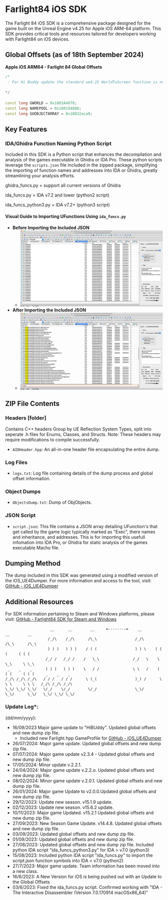 # Farlight84 iOS SDK

The Farlight 84 iOS SDK is a comprehensive package designed for the game built on the Unreal Engine v4.25 for Apple iOS ARM-64 platform. 
This SDK provides critical tools and resources tailored for developers working with Farlight84 on iOS devices.

## Global Offsets (as of 18th September 2024)
**Apple iOS ARM64 - Farlight 84 Global Offsets**

```cpp
/* 
 - For Hi Buddy update the standard ue4.25 WorldToScreen function is not working */

*/

const long GWORLD = 0x1083A4078;
const long NAMEPOOL = 0x108194880;
const long GUOBJECTARRAY = 0x10832aca0;

```

## Key Features

### IDA/Ghidra Function Naming Python Script
Included in this SDK is a Python script that enhances the decompilation and analysis of the games executable in Ghidra or IDA Pro. These python scripts leverage the `scripts.json` file included in the zipped package, simplifying the importing of function names and addresses into IDA or Ghidra, greatly streamlining your analysis efforts.

ghidra_funcs.py = support all current versions of Ghidra

ida_funcs.py = IDA v7.2 and lower (python2 script)

ida_funcs_python3.py = IDA v7.2+ (python3 script)

#### Visual Guide to Importing UFunctions Using `ida_funcs.py`
- **Before Importing the Included JSON**
  - ![Before Loading Dump Script](https://github.com/silentninjabee/Farlight84_iOS_SDK/blob/main/farlight_IdaBeforeFunctionsImport.jpg)
- **After Importing the Included JSON**
  - ![After Loading Dump Script](https://github.com/silentninjabee/Farlight84_iOS_SDK/blob/main/farlight_IdaAfterFunctionsImport.jpg)

## ZIP File Contents

### Headers [folder]
Contains C++ headers Group by UE Reflection System Types, split into seperate .h files for Enums, Classes, and Structs. Note: These headers may require modifications to compile successfully.

- `AIOHeader.hpp`: An all-in-one header file encapsulating the entire dump.

### Log Files
- `logs.txt`: Log file containing details of the dump process and global offset information.

### Object Dumps
- `ObjectsDump.txt`: Dump of ObjObjects.

### JSON Script
- `script.json`: This file contains a JSON array detailing UFunction's that get called by the game logic typically marked as "Exec", there names and inheritance, and addresses. This is for importing this usefull infomation into IDA Pro, or Ghidra for static analysis of the games executable Macho file.

## Dumping Method
The dump included in this SDK was generated using a modified version of the iOS_UE4Dumper. For more information and access to the tool, visit:
[GitHub - iOS_UE4Dumper](https://github.com/MJx0/iOS_UE4Dumper)

## Additional Resources
For SDK information pertaining to Steam and Windows platforms, please visit:
[GitHub - Farlight84 SDK for Steam and Windows](https://github.com/Fer3on07/Farlight84-SDK)


```
                    __      __        __     =--------=    __        __        __                     
                   /_/\    /_/\      /\_\                 /_/\      /\_\      /\_\                    
                   ) ) )   ) ) )    / ( (                 ) ) \    ( ( (     ( ( (                    
                  /_/ /   /_/ /    /   \_\               /_/   \    \ \_\     \ \_\                   
 _    _    _      ) ) )   ) ) )    \   / /               \ \   /    ( ( (     ( ( (     _    _    _   
/_/\ /_/\ /_/\   / / /   / / /      \ (_(                 )_) /      \ \ \     \ \ \   /_/\ /_/\ /_/\ 
\_\/ \_\/ \_\/   \/_/    \/_/        \/_/                 \_\/        \_\/      \_\/   \_\/ \_\/ \_\/ 
```                                                                                                   


### Update Log*: 
 {dd/mm/yyyy}:
- 16/09/2023 Major game update to "HiBUddy". Updated global offsets and new dump zip file.
  * Included new Farlight.hpp GameProfile for [GitHub - iOS_UE4Dumper](https://github.com/MJx0/iOS_UE4Dumper)
- 26/07/2024: Major game update. Updated global offsets and new dump zip file.
- 07/07/2024: Major game update v2.3.4 - Updated global offsets and new dump zip file.
- 17/05/2024: Minor update v.2.2.1.
- 24/04/2024: Major game update v.2.2.o. Updated global offsets and new dump zip file.
- 08/02/2024: Minor game update v.2.0.1. Updated global offsets and new dump zip file.
- 26/01/2024: Major game Update to v2.0.0.Updated global offsets and new dump zip file.
- 29/12/2023: Update new season. v15.1.9 update.
- 02/12/2023: Update new season. v15.6.2 update.
- 10/11/2023: Major game Updated. v15.2.1 Updated global offsets and new dump zip file.
- 27/09/2023: New Season Game Update. v14.4.8. Updated global offsets and new dump zip file.
- 03/09/2023: Updated global offsets and new dump zip file.
- 01/09/2023: Updated global offsets and new dump zip file.
- 27/08/2023: Updated global offsets and new dump zip file. Included python IDA script "ida_funcs_python3.py" for IDA > v7.0 (python3) 
- 15/08/2023: Included python IDA script "ida_funcs.py" to import the script.json function symbols into IDA < v7.0 (python2)
- 27/7/2023: Major game update. Team information has been moved into a new class.
- 16/6/2023: A New Version for iOS is being pushed out with an Update to the Global Offsets
- 03/6/2023: Fixed the ida_funcs.py script. Confirmed working with "IDA - The Interactive Disassembler (Version 7.0.170914 macOSx86_64)"
